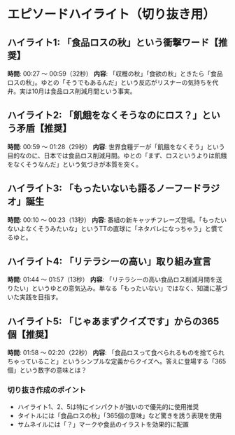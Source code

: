 # エピソードハイライト（切り抜き用）

## ハイライト1: 「食品ロスの秋」という衝撃ワード【推奨】
**時間**: 00:27 〜 00:59（32秒）
**内容**: 「収穫の秋」「食欲の秋」ときたら「食品ロスの秋」。ゆとの「そうでもあるんだ」という反応がリスナーの気持ちを代弁。実は10月は食品ロス削減月間という事実。

## ハイライト2: 「飢餓をなくそうなのにロス？」という矛盾【推奨】
**時間**: 00:59 〜 01:28（29秒）
**内容**: 世界食糧デーが「飢餓をなくそう」という目的なのに、日本では食品ロス削減月間。ゆとの「まず、ロスというよりは飢餓をなくそうなんだ」という気づきが本質を突く。

## ハイライト3: 「もったいないも語るノーフードラジオ」誕生
**時間**: 00:10 〜 00:23（13秒）
**内容**: 番組の新キャッチフレーズ登場。「もったいないよなくそうみたいな」というTTの直球に「ネタバレになっちゃう」と慣てるゆと。

## ハイライト4: 「リテラシーの高い」取り組み宣言
**時間**: 01:44 〜 01:57（13秒）
**内容**: 「リテラシーの高い食品ロス削減月間を送りたい」というゆとの意気込み。単なる「もったいない」ではなく、知識に基づいた実践を目指す。

## ハイライト5: 「じゃあまずクイズです」からの365個【推奨】
**時間**: 01:58 〜 02:20（22秒）
**内容**: 「食品ロスって食べられるものを捨てられちゃっていること」というシンプルな定義からクイズへ。答えに登場する「365個」という数字の意味とは？

### 切り抜き作成のポイント
- ハイライト1、2、5は特にインパクトが強いので優先的に使用推奨
- タイトルには「食品ロスの秋」「365個の意味」など驚きを誘う表現を使用
- サムネイルには「？」マークや食品のイラストを効果的に配置